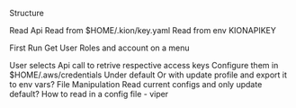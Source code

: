 Structure

Read Api
    Read from $HOME/.kion/key.yaml
    Read from env  KIONAPIKEY

First Run
    Get User Roles and account on a menu

User selects 
    Api call to retrive respective access keys
    Configure them in $HOME/.aws/credentials
        Under default
        Or with update profile and export it to env vars?
File Manipulation
    Read current configs and only update default?
    How to read in a config file - viper

